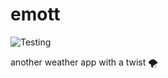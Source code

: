 # emott

![Testing](https://github.com/ehis/emott/workflows/Testing/badge.svg)

another weather app with a twist 🌪

